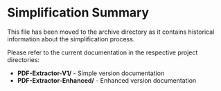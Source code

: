 # Simplification Summary

This file has been moved to the archive directory as it contains historical information about the simplification process.

Please refer to the current documentation in the respective project directories:

- **PDF-Extractor-V1/** - Simple version documentation
- **PDF-Extractor-Enhanced/** - Enhanced version documentation
